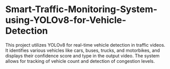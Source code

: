# Smart-Traffic-Monitoring-System-using-YOLOv8-for-Vehicle-Detection
This project utilizes YOLOv8 for real-time vehicle detection in traffic videos. It identifies various vehicles like cars, buses, trucks, and motorbikes, and displays their confidence score and type in the output video. The system allows for tracking of vehicle count and detection of congestion levels.
